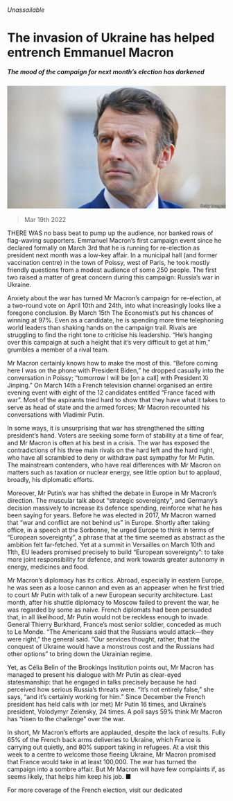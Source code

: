 ###### Unassailable

# The invasion of Ukraine has helped entrench Emmanuel Macron 

##### The mood of the campaign for next month’s election has darkened 

![image](images/20220319_EUP003_0.jpg) 

> Mar 19th 2022 

THERE WAS no bass beat to pump up the audience, nor banked rows of flag-waving supporters. Emmanuel Macron’s first campaign event since he declared formally on March 3rd that he is running for re-election as president next month was a low-key affair. In a municipal hall (and former vaccination centre) in the town of Poissy, west of Paris, he took mostly friendly questions from a modest audience of some 250 people. The first two raised a matter of great concern during this campaign: Russia’s war in Ukraine.

Anxiety about the war has turned Mr Macron’s campaign for re-election, at a two-round vote on April 10th and 24th, into what increasingly looks like a foregone conclusion. By March 15th The Economist’s  put his chances of winning at 97%. Even as a candidate, he is spending more time telephoning world leaders than shaking hands on the campaign trail. Rivals are struggling to find the right tone to criticise his leadership. “He’s hanging over this campaign at such a height that it’s very difficult to get at him,” grumbles a member of a rival team.


Mr Macron certainly knows how to make the most of this. “Before coming here I was on the phone with President Biden,” he dropped casually into the conversation in Poissy; “tomorrow I will be [on a call] with President Xi Jinping.” On March 14th a French television channel organised an entire evening event with eight of the 12 candidates entitled “France faced with war”. Most of the aspirants tried hard to show that they have what it takes to serve as head of state and the armed forces; Mr Macron recounted his conversations with Vladimir Putin.

In some ways, it is unsurprising that war has strengthened the sitting president’s hand. Voters are seeking some form of stability at a time of fear, and Mr Macron is often at his best in a crisis. The war has exposed the contradictions of his three main rivals on the hard left and the hard right, who have all scrambled to deny or withdraw past sympathy for Mr Putin. The mainstream contenders, who have real differences with Mr Macron on matters such as taxation or nuclear energy, see little option but to applaud, broadly, his diplomatic efforts.

Moreover, Mr Putin’s war has shifted the debate in Europe in Mr Macron’s direction. The muscular talk about “strategic sovereignty”, and Germany’s decision massively to increase its defence spending, reinforce what he has been saying for years. Before he was elected in 2017, Mr Macron warned that “war and conflict are not behind us” in Europe. Shortly after taking office, in a speech at the Sorbonne, he urged Europe to think in terms of “European sovereignty”, a phrase that at the time seemed as abstract as the ambition felt far-fetched. Yet at a summit in Versailles on March 10th and 11th, EU leaders promised precisely to build “European sovereignty”: to take more joint responsibility for defence, and work towards greater autonomy in energy, medicines and food.

Mr Macron’s diplomacy has its critics. Abroad, especially in eastern Europe, he was seen as a loose cannon and even as an appeaser when he first tried to court Mr Putin with talk of a new European security architecture. Last month, after his shuttle diplomacy to Moscow failed to prevent the war, he was regarded by some as naive. French diplomats had been persuaded that, in all likelihood, Mr Putin would not be reckless enough to invade. General Thierry Burkhard, France’s most senior soldier, conceded as much to Le Monde. “The Americans said that the Russians would attack—they were right,” the general said. “Our services thought, rather, that the conquest of Ukraine would have a monstrous cost and the Russians had other options” to bring down the Ukrainian regime.

Yet, as Célia Belin of the Brookings Institution points out, Mr Macron has managed to present his dialogue with Mr Putin as clear-eyed statesmanship: that he engaged in talks precisely because he had perceived how serious Russia’s threats were. “It’s not entirely false,” she says, “and it’s certainly working for him.” Since December the French president has held calls with (or met) Mr Putin 16 times, and Ukraine’s president, Volodymyr Zelensky, 24 times. A poll says 59% think Mr Macron has “risen to the challenge” over the war.

In short, Mr Macron’s efforts are applauded, despite the lack of results. Fully 65% of the French back arms deliveries to Ukraine, which France is carrying out quietly, and 80% support taking in refugees. At a visit this week to a centre to welcome those fleeing Ukraine, Mr Macron promised that France would take in at least 100,000. The war has turned the campaign into a sombre affair. But Mr Macron will have few complaints if, as seems likely, that helps him keep his job. ■

For more coverage of the French election, visit our dedicated 

